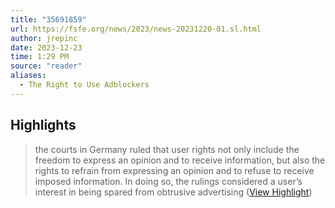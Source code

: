 ```yaml
---
title: "35691859"
url: https://fsfe.org/news/2023/news-20231220-01.sl.html
author: jrepinc
date: 2023-12-23
time: 1:29 PM
source: "reader"
aliases:
  - The Right to Use Adblockers
---
```

## Highlights
> the courts in Germany ruled that user rights not only include the freedom to express an opinion and to receive information, but also the rights to refrain from expressing an opinion and to refuse to receive imposed information. In doing so, the rulings considered a user’s interest in being spared from obtrusive advertising ([View Highlight](https://read.readwise.io/read/01hj7c00h44tbw2dxyfyr6659g))